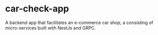 # car-check-app
A backend app that facilitates an e-commerce car shop, a consisting of micro-services built with NestJs and GRPC.
